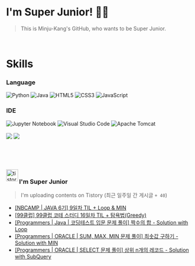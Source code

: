 
# I'm Super Junior! 🐱‍🏍
  > This is Minju-Kang's GitHub, who wants to be Super Junior.

<br>

<h1>Skills</h1>
<h3>Language</h3>
<div sytle="display:inline;">
<img alt="Python" src="https://img.shields.io/badge/Python-3776AB?style=flat-square&logo=Python&logoColor=white"/>
<img alt="Java" src="https://img.shields.io/badge/JAVA-007396?style=flat-square&logo=Java&logoColor=white"/>
<img alt="HTML5" src="https://img.shields.io/badge/HTML5-E34F26?style=flat-square&logo=HTML5&logoColor=white"/>
<img alt="CSS3" src="https://img.shields.io/badge/CSS3-1572B6?style=flat-square&logo=CSS3&logoColor=white"/>
<img alt="JavaScript" src="https://img.shields.io/badge/JavaScript-F7DF1E?style=flat-square&logo=JavaScript&logoColor=black"/>
</div>
<h3>IDE</h3>
<div sytle="display:inline;">
<img alt="Jupyter Notebook" src="https://img.shields.io/badge/Jupyter-F37626?style=flat-square&logo=Jupyter&logoColor=white"/>
<img alt="Visual Studio Code" src="https://img.shields.io/badge/Visual Studio Code-007ACC?style=flat-square&logo=Visual Studio Code&logoColor=white"/>
<img alt="Apache Tomcat" src="https://img.shields.io/badge/Apache Tomcat-F8DC75?style=flat-square&logo=Apache Tomcat&logoColor=black"/>
</div>
<br>

<img src="https://github-readme-stats.vercel.app/api/top-langs/?username=minjukang727" >
<img src="https://github-readme-stats.vercel.app/api?username=MinjuKang727&show_icons=true&theme=radical">

<br><br>


<br>

<img src="https://github.com/MinjuKang727/MinjuKang727/assets/108849480/0ac49170-7c8c-4c99-b0e5-86c414fc591c" alt="tistory-icon_IamSuperJunior" width="32px" align="left">

###  I'm Super Junior
  > I'm uploading contents on Tistory  (최근 일주일 간 게시글 `+ 40`)  

- <a href="https://ajtwltsk.tistory.com/78"> [NBCAMP | JAVA 6기] 9일차 TIL + Loop &amp; MIN </a><br>  
- <a href="https://ajtwltsk.tistory.com/77"> [99클럽] 99클럽 코테 스터디 16일차 TIL + 탐욕법(Greedy) </a><br>  
- <a href="https://ajtwltsk.tistory.com/76"> [Programmers | Java |  코딩테스트 입문  문제 풀이] 짝수의 합 - Solution with Loop </a><br>  
- <a href="https://ajtwltsk.tistory.com/75"> [Programmers | ORACLE | SUM, MAX, MIN  문제 풀이] 최솟값 구하기 - Solution with MIN </a><br>  
- <a href="https://ajtwltsk.tistory.com/74"> [Programmers | ORACLE | SELECT 문제 풀이] 상위 n개의 레코드 - Solution with SubQuery </a><br>  

